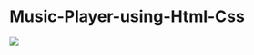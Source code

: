 # Music-Player-using-Html-Css
![ ](https://i.ibb.co/jHR0TG0/Screenshot-2021-05-28-19-41-49-908-com-android-chrome.png)
